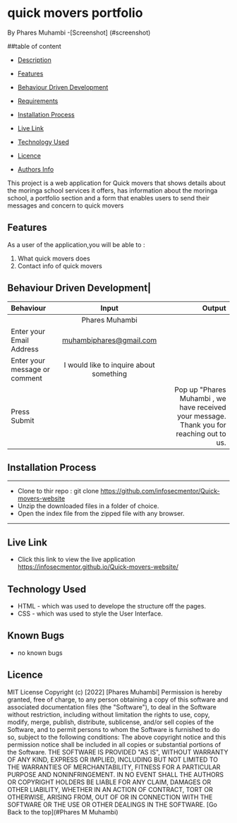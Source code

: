 # quick movers portfolio
By Phares Muhambi
-[Screenshot] (#screenshot)

##table of content
- [Description](#description)
 - [Features](#features)
 - [Behaviour Driven Development](#Behaviour-Driven-Development)

 - [Requirements](#requirements)
 - [Installation Process](#installation-Process)
 - [Live Link](#Live-Link)
  - [Technology  Used](#technology-Used)
 - [Licence](#licence)
 - [Authors Info](#Authors-Info)

  <p>This project is a web application for Quick movers that shows details about the moringa school services it offers, has information about the moringa school, a portfolio section and a form that enables users to send their messages and concern to quick movers</p>

## Features
As a user of the application,you will be able to :
1. What quick movers does
2. Contact info of quick movers

## Behaviour Driven Development|
| Behaviour      | Input        | Output       |
| :------------- | :----------: | -----------: |
|   |   Phares Muhambi |     |
| Enter your Email Address  | muhambiphares@gmail.com |   |
| Enter your message or comment   |  I would like to inquire about something     |     |
| Press Submit|     |Pop up "Phares Muhambi , we have received your message. Thank you for reaching out to us.|

 ## Installation Process
 ****
* Clone to thir repo : git clone https://github.com/infosecmentor/Quick-movers-website
* Unzip the downloaded files in a folder of choice.
* Open the index file from the zipped file with any browser.
 *****
 


## Live Link
- Click this link to view the live application https://infosecmentor.github.io/Quick-movers-website/


## Technology  Used
* HTML - which was used to develope the structure off the pages.
* CSS - which was used to style the User Interface.



## Known Bugs
* no known bugs


## Licence
MIT License
Copyright (c) [2022] [Phares Muhambi]
Permission is hereby granted, free of charge, to any person obtaining a copy
of this software and associated documentation files (the "Software"), to deal
in the Software without restriction, including without limitation the rights
to use, copy, modify, merge, publish, distribute, sublicense, and/or sell
copies of the Software, and to permit persons to whom the Software is
furnished to do so, subject to the following conditions:
The above copyright notice and this permission notice shall be included in all
copies or substantial portions of the Software.
THE SOFTWARE IS PROVIDED "AS IS", WITHOUT WARRANTY OF ANY KIND, EXPRESS OR
IMPLIED, INCLUDING BUT NOT LIMITED TO THE WARRANTIES OF MERCHANTABILITY,
FITNESS FOR A PARTICULAR PURPOSE AND NONINFRINGEMENT. IN NO EVENT SHALL THE
AUTHORS OR COPYRIGHT HOLDERS BE LIABLE FOR ANY CLAIM, DAMAGES OR OTHER
LIABILITY, WHETHER IN AN ACTION OF CONTRACT, TORT OR OTHERWISE, ARISING FROM,
OUT OF OR IN CONNECTION WITH THE SOFTWARE OR THE USE OR OTHER DEALINGS IN THE
SOFTWARE.
[Go Back to the top](#Phares  M Muhambi)
